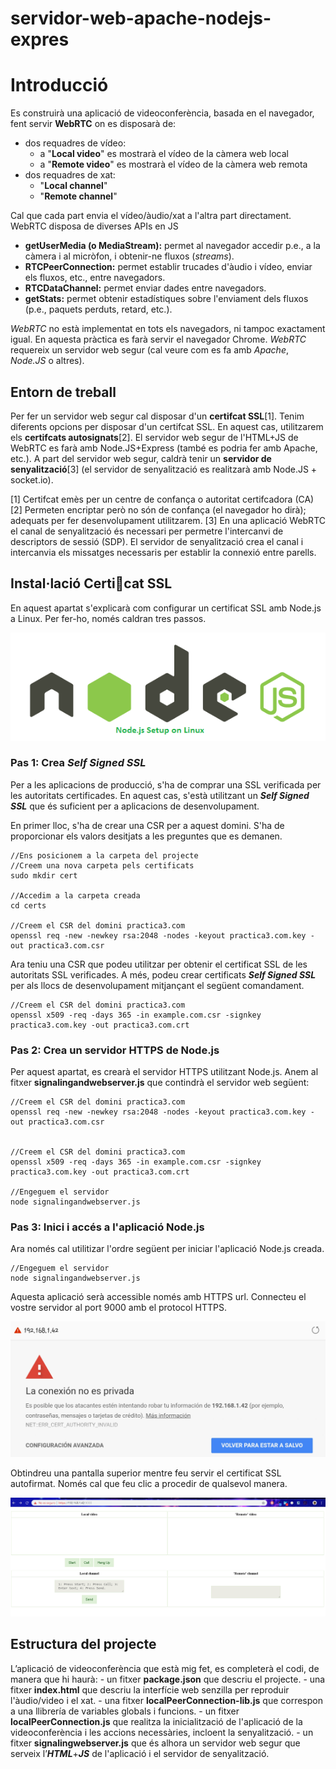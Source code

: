 # servidor-web-apache-nodejs-expres

# Introducció

Es construirà una aplicació de videoconferència, basada en el navegador, fent servir **WebRTC** on es disposarà de:
- dos requadres de vídeo:
    - a "**Local video**" es mostrarà el vídeo de la càmera web local
    - a "**Remote video**" es mostrarà el vídeo de la càmera web remota
- dos requadres de xat:
    - "**Local channel**"
    - "**Remote channel**"

Cal que cada part envia el vídeo/àudio/xat a l'altra part directament. WebRTC disposa de diverses APIs en JS
- **getUserMedia (o MediaStream):** permet al navegador accedir p.e., a la càmera i al micròfon, i obtenir-ne fluxos (*streams*).
- **RTCPeerConnection:** permet establir trucades d'àudio i vídeo, enviar els fluxos, etc., entre navegadors.
- **RTCDataChannel:** permet enviar dades entre navegadors.
- **getStats:** permet obtenir estadístiques sobre l'enviament dels fluxos (p.e., paquets perduts, retard, etc.).

*WebRTC* no està implementat en tots els navegadors, ni tampoc exactament igual. En aquesta pràctica es farà servir el navegador Chrome. *WebRTC* requereix un servidor web segur (cal veure com es fa amb *Apache*, *Node.JS* o altres).

## Entorn de treball
Per fer un servidor web segur cal disposar d'un **certifcat SSL**[1]. Tenim diferents opcions per
disposar d'un certifcat SSL. En aquest cas, utilitzarem els **certifcats autosignats**[2].
El servidor web segur de l'HTML+JS de WebRTC es farà amb Node.JS+Express (també es podria fer amb Apache, etc.).
A part del servidor web segur, caldrà tenir un **servidor de senyalització**[3] (el servidor de senyalització es realitzarà amb Node.JS + socket.io).

[1] Certifcat emès per un centre de confança o autoritat certifcadora (CA)
[2] Permeten encriptar però no són de confança (el navegador ho dirà); adequats per fer desenvolupament utilitzarem.
[3] En una aplicació WebRTC el canal de senyalització és necessari per permetre l'intercanvi de descriptors de sessió (SDP). El servidor de senyalització crea el canal i intercanvia els missatges necessaris per establir la connexió entre parells.


## Instal·lació Certicat SSL

En aquest apartat s'explicarà com configurar un certificat SSL amb Node.js a Linux. Per fer-ho, només caldran tres passos.

![NodeJS](imatges/nodejs-large-image.png "NodeJS")

### Pas 1: Crea *Self Signed SSL*

Per a les aplicacions de producció, s'ha de comprar una SSL verificada per les autoritats certificades. En aquest cas, s'està utilitzant un ***Self Signed SSL*** que és suficient per a aplicacions de desenvolupament.

En primer lloc, s'ha de crear una CSR per a aquest domini. S'ha de proporcionar els valors desitjats a les preguntes que es demanen.

~~~
//Ens posicionem a la carpeta del projecte
//Creem una nova carpeta pels certificats
sudo mkdir cert

//Accedim a la carpeta creada
cd certs

//Creem el CSR del domini practica3.com
openssl req -new -newkey rsa:2048 -nodes -keyout practica3.com.key -out practica3.com.csr
~~~

Ara teniu una CSR que podeu utilitzar per obtenir el certificat SSL de les autoritats SSL verificades. A més, podeu crear certificats ***Self Signed SSL*** per als llocs de desenvolupament mitjançant el següent comandament.

~~~
//Creem el CSR del domini practica3.com
openssl x509 -req -days 365 -in example.com.csr -signkey practica3.com.key -out practica3.com.crt
~~~

### Pas 2: Crea un servidor HTTPS de Node.js

Per aquest apartat, es crearà el servidor HTTPS utilitzant Node.js. Anem al fitxer **signalingandwebserver.js** que contindrà el servidor web següent:

~~~
//Creem el CSR del domini practica3.com
openssl req -new -newkey rsa:2048 -nodes -keyout practica3.com.key -out practica3.com.csr


//Creem el CSR del domini practica3.com
openssl x509 -req -days 365 -in example.com.csr -signkey practica3.com.key -out practica3.com.crt

//Engeguem el servidor
node signalingandwebserver.js
~~~

### Pas 3: Inici i accés a l'aplicació Node.js

Ara només cal utilitizar l'ordre següent per iniciar l'aplicació Node.js creada.

~~~
//Engeguem el servidor
node signalingandwebserver.js
~~~

Aquesta aplicació serà accessible només amb HTTPS url. Connecteu el vostre servidor al port 9000 amb el protocol HTTPS.

![Accés no segur en el servidor **signalingandwebserver.js**](imatges/acces_no_segur_server.png "Accés no segur en el servidor signalingandwebserver.js")

Obtindreu una pantalla superior mentre feu servir el certificat SSL autofirmat. Només cal que feu clic a procedir de qualsevol manera.

![Inici de  l'aplicació **signalingandwebserver.js**](imatges/inici_aplicacio.png "Inici de  l'aplicació signalingandwebserver.js")

## Estructura del projecte  

L’aplicació de videoconferència que està mig fet, es completerà el codi, de manera que hi haurà:
	- un fitxer **package.json** que descriu el projecte.
	- una fitxer **index.html** que descriu la interfície web senzilla per reproduir l'àudio/video i el xat.
	- una fitxer **localPeerConnection-lib.js** que correspon a una llibrería de variables globals i funcions.
	- un fitxer **localPeerConnection.js** que realitza la inicialització de l'aplicació de la videoconferència i les accions necessàries, incloent la senyalització.
	- un fitxer **signalingwebserver.js** que és alhora un servidor web segur que serveix l’***HTML***+***JS*** de l'aplicació i el servidor de senyalització.
